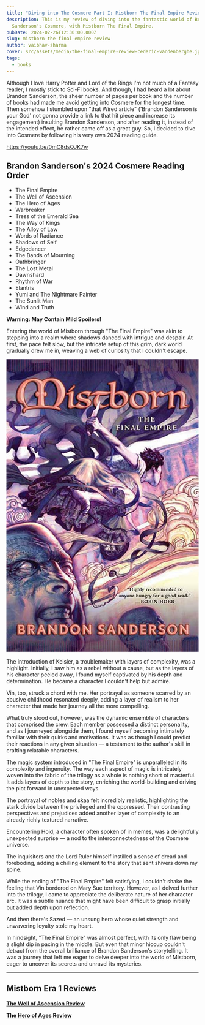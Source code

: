 ```yaml
---
title: "Diving into The Cosmere Part I: Mistborn The Final Empire Review"
description: This is my review of diving into the fantastic world of Brandon
  Sanderson's Cosmere, with Mistborn The Final Empire.
pubDate: 2024-02-26T12:30:00.000Z
slug: mistborn-the-final-empire-review
author: vaibhav-sharma
cover: src/assets/media/the-final-empire-review-cederic-vandenberghe.jpg
tags:
  - books
---
```

Although I love Harry Potter and Lord of the Rings I'm not much of a Fantasy reader; I mostly stick to Sci-Fi books. And though, I had heard a lot about Brandon Sanderson, the sheer number of pages per book and the number of books had made me avoid getting into Cosmere for the longest time. Then somehow I stumbled upon "that Wired article" ('Brandon Sanderson is your God' not gonna provide a link to that hit piece and increase its engagement) insulting Brandon Sanderson, and after reading it, instead of the intended effect, he rather came off as a great guy. So, I decided to dive into Cosmere by following his very own 2024 reading guide.

https://youtu.be/0mC8dsQJK7w

## Brandon Sanderson's 2024 Cosmere Reading Order

* The Final Empire
* The Well of Ascension
* The Hero of Ages
* Warbreaker
* Tress of the Emerald Sea
* The Way of Kings
* The Alloy of Law
* Words of Radiance
* Shadows of Self
* Edgedancer
* The Bands of Mourning
* Oathbringer
* The Lost Metal
* Dawnshard
* Rhythm of War
* Elantris
* Yumi and The Nightmare Painter
* The Sunlit Man
* Wind and Truth



**Warning: May Contain Mild Spoilers!**

Entering the world of Mistborn through "The Final Empire" was akin to stepping into a realm where shadows danced with intrigue and despair. At first, the pace felt slow, but the intricate setup of this grim, dark world gradually drew me in, weaving a web of curiosity that I couldn't escape.

![mistborn-the-final-empire](src/assets/media/mistborn-the-final-empire.jpg "Mistborn: The Final Empire")

The introduction of Kelsier, a troublemaker with layers of complexity, was a highlight. Initially, I saw him as a rebel without a cause, but as the layers of his character peeled away, I found myself captivated by his depth and determination. He became a character I couldn't help but admire.

Vin, too, struck a chord with me. Her portrayal as someone scarred by an abusive childhood resonated deeply, adding a layer of realism to her character that made her journey all the more compelling.

What truly stood out, however, was the dynamic ensemble of characters that comprised the crew. Each member possessed a distinct personality, and as I journeyed alongside them, I found myself becoming intimately familiar with their quirks and motivations. It was as though I could predict their reactions in any given situation — a testament to the author's skill in crafting relatable characters.

The magic system introduced in "The Final Empire" is unparalleled in its complexity and ingenuity. The way each aspect of magic is intricately woven into the fabric of the trilogy as a whole is nothing short of masterful. It adds layers of depth to the story, enriching the world-building and driving the plot forward in unexpected ways.

The portrayal of nobles and skaa felt incredibly realistic, highlighting the stark divide between the privileged and the oppressed. Their contrasting perspectives and prejudices added another layer of complexity to an already richly textured narrative.

Encountering Hoid, a character often spoken of in memes, was a delightfully unexpected surprise — a nod to the interconnectedness of the Cosmere universe.

The inquisitors and the Lord Ruler himself instilled a sense of dread and foreboding, adding a chilling element to the story that sent shivers down my spine.

While the ending of "The Final Empire" felt satisfying, I couldn't shake the feeling that Vin bordered on Mary Sue territory. However, as I delved further into the trilogy, I came to appreciate the deliberate nature of her character arc. It was a subtle nuance that might have been difficult to grasp initially but added depth upon reflection.

And then there's Sazed — an unsung hero whose quiet strength and unwavering loyalty stole my heart.

In hindsight, "The Final Empire" was almost perfect, with its only flaw being a slight dip in pacing in the middle. But even that minor hiccup couldn't detract from the overall brilliance of Brandon Sanderson's storytelling. It was a journey that left me eager to delve deeper into the world of Mistborn, eager to uncover its secrets and unravel its mysteries.

---

## Mistborn Era 1 Reviews

**[The Well of Ascension Review](https://theleakycauldronblog.com/blog/mistborn-the-well-of-ascension-review)**

**[The Hero of Ages Review](https://theleakycauldronblog.com/blog/mistborn-the-hero-of-ages-review)**
